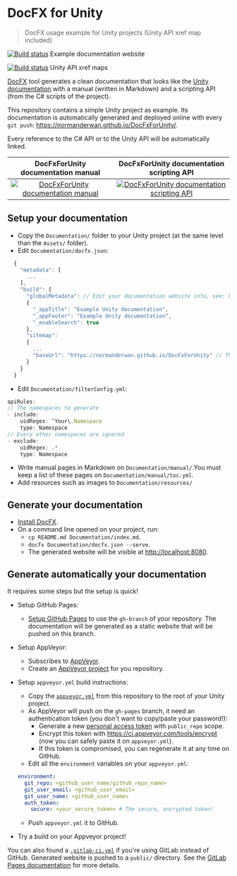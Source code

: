 # DocFX for Unity

> DocFX usage example for Unity projects (Unity API xref map included)

[![Build status](https://ci.appveyor.com/api/projects/status/00mejohk0tfxqy7x/branch/master?svg=true)](https://ci.appveyor.com/project/NormandErwan/docfxforunity/branch/master) Example documentation website

[![Build status](https://ci.appveyor.com/api/projects/status/00mejohk0tfxqy7x/branch/UnityXrefMaps?svg=true)](https://ci.appveyor.com/project/NormandErwan/docfxforunity/branch/UnityXrefMaps) Unity API xref maps

[DocFX](https://dotnet.github.io/docfx/) tool generates a clean documentation that looks like the
[Unity documentation](https://docs.unity3d.com/Manual/index.html) with a manual (written in Markdown) and a scripting
API (from the C# scripts of the project).

This repository contains a simple Unity project as example. Its documentation is automatically generated and deployed
online with every `git push`: <https://normanderwan.github.io/DocFxForUnity/>.

Every reference to the C# API or to the Unity API will be automatically linked.

| DocFxForUnity documentation manual | DocFxForUnity documentation scripting API |
|:----------------------------------:|:-----------------------------------------:|
| [![DocFxForUnity documentation manual](https://normanderwan.github.io/DocFxForUnity/resources/ExampleManual.png)](https://normanderwan.github.io/DocFxForUnity/manual/coniunctis.html) | [![DocFxForUnity documentation scripting API](https://normanderwan.github.io/DocFxForUnity/resources/ExampleScriptingApi.png)](https://normanderwan.github.io/DocFxForUnity/api/DocFxForUnity.Player.html) |

## Setup your documentation

- Copy the `Documentation/` folder to your Unity project (at the same level than the `Assets/` folder).
- Edit `Documentation/docfx.json`:

```javascript
  {
    "metadata": [
      ...
    ],
    "build": {
      "globalMetadata": // Edit your documentation website info, see: https://dotnet.github.io/docfx/tutorial/docfx.exe_user_manual.html#322-reserved-metadata
      {
        "_appTitle": "Example Unity documentation",
        "_appFooter": "Example Unity documentation",
        "_enableSearch": true
      },
      "sitemap":
      {
        ...
        "baseUrl": "https://normanderwan.github.io/DocFxForUnity" // The URL of your documentation website
      }
    }
  }
```

- Edit `Documentation/filterConfig.yml`:

```javascript
apiRules:
// The namespaces to generate
- include:
    uidRegex: ^Your\.Namespace
    type: Namespace
// Every other namespaces are ignored
- exclude:
    uidRegex: .*
    type: Namespace
```

- Write manual pages in Markdown on `Documentation/manual/`.You must keep a list of these pages on
 `Documentation/manual/toc.yml`.
- Add resources such as images to `Documentation/resources/`

## Generate your documentation

- [Install DocFX](https://dotnet.github.io/docfx/tutorial/docfx_getting_started.html#2-use-docfx-as-a-command-line-tool).
- On a command line opened on your project, run:
  - `cp README.md Documentation/index.md`.
  - `docfx Documentation/docfx.json --serve`.
  - The generated website will be visible at <http://localhost:8080>.

## Generate automatically your documentation

It requires some steps but the setup is quick!

- Setup GitHub Pages:
  - [Setup GitHub Pages](https://help.github.com/en/articles/configuring-a-publishing-source-for-github-pages) to use the `gh-branch` of your repository. The documentation will be generated as a static website that will be pushed on this branch.
- Setup AppVeyor:
  - Subscribes to [AppVeyor](https://www.appveyor.com/).
  - Create an [AppVeyor project](https://ci.appveyor.com/projects/new) for you repository.
- Setup `appveyor.yml` build instructions:
  - Copy the [`appveyor.yml`](https://github.com/NormandErwan/DocFxForUnity/blob/master/appveyor.yml) from this repository to the root of your Unity project.
  - As AppVeyor will push on the `gh-pages` branch, it need an authentication token (you don't want to copy/paste your password!):
    - Generate a new [personal access token](https://github.com/settings/tokens) with `public_repo` scope.
    - Encrypt this token with <https://ci.appveyor.com/tools/encrypt> (now you can safely paste it on `appveyor.yml`).
    - If this token is compromised, you can regenerate it at any time on GitHub.
  - Edit all the `environment` variables on your `appveyor.yml`:

  ```yaml
  environment:
    git_repo: <github_user_name/github_repo_name>
    git_user_email: <github_user_email>
    git_user_name: <github_user_name>
    auth_token:
      secure: <your_secure_token> # The secure, encrypted token!
  ```

  - Push `appveyor.yml` it to GitHub.
- Try a build on your Appveyor project!

You can also found a [`.gitlab-ci.yml`](https://github.com/NormandErwan/DocFxForUnity/blob/master/.gitlab-ci.yml)
if you're using GitLab instead of GitHub. Generated website is pushed to a `public/` directory. See the
[GitLab Pages documentation](https://docs.gitlab.com/ee/user/project/pages/getting_started_part_four.html) for more
details.
